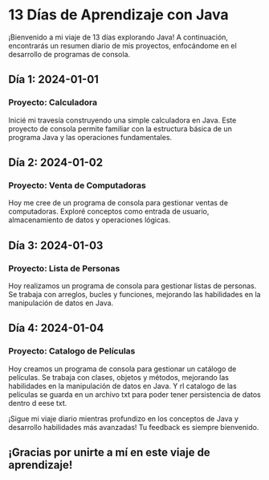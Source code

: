 # 13 Días de Aprendizaje con Java

¡Bienvenido a mi viaje de 13 días explorando Java! 
A continuación, encontrarás un resumen diario de mis proyectos, enfocándome en el desarrollo de programas de consola.

## Día 1: 2024-01-01
### Proyecto: Calculadora
Inicié mi travesía construyendo una simple calculadora en Java. 
Este proyecto de consola permite familiar con la estructura básica de un programa Java y las operaciones fundamentales.

## Día 2: 2024-01-02
### Proyecto: Venta de Computadoras
Hoy me cree de un programa de consola para gestionar ventas de computadoras. 
Exploré conceptos como entrada de usuario, almacenamiento de datos y operaciones lógicas.

## Día 3: 2024-01-03
### Proyecto: Lista de Personas
Hoy realizamos un programa de consola para gestionar listas de personas. 
Se trabaja con arreglos, bucles y funciones, mejorando las habilidades en la manipulación de datos en Java.

## Día 4: 2024-01-04
### Proyecto: Catalogo de Películas
Hoy creamos un programa de consola para gestionar un catálogo de películas.
Se trabaja con clases, objetos y métodos, mejorando las habilidades en la manipulación de datos en Java.
Y rl catalogo de las peliculas se guarda en un archivo txt para poder tener persistencia de datos dentro d eese txt.



¡Sigue mi viaje diario mientras profundizo en los conceptos de Java y desarrollo habilidades más avanzadas! 
Tu feedback es siempre bienvenido. 

## ¡Gracias por unirte a mí en este viaje de aprendizaje!
